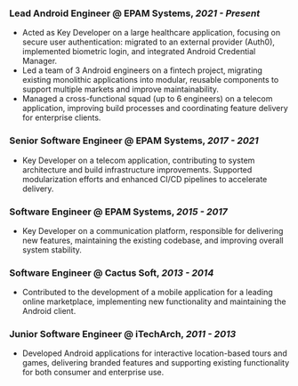 ### Lead Android Engineer @ EPAM Systems, *2021 - Present*

- Acted as Key Developer on a large healthcare application, focusing on secure user authentication: migrated to an external provider (Auth0), implemented biometric login, and integrated Android Credential Manager.
- Led a team of 3 Android engineers on a fintech project, migrating existing monolithic applications into modular, reusable components to support multiple markets and improve maintainability.
- Managed a cross-functional squad (up to 6 engineers) on a telecom application, improving build processes and coordinating feature delivery for enterprise clients.

### Senior Software Engineer @ EPAM Systems, *2017 - 2021*

- Key Developer on a telecom application, contributing to system architecture and build infrastructure improvements. Supported modularization efforts and enhanced CI/CD pipelines to accelerate delivery.

### Software Engineer @ EPAM Systems, *2015 - 2017*

- Key Developer on a communication platform, responsible for delivering new features, maintaining the existing codebase, and improving overall system stability.

### Software Engineer @ Cactus Soft, *2013 - 2014*

- Contributed to the development of a mobile application for a leading online marketplace, implementing new functionality and maintaining the Android client.

### Junior Software Engineer @ iTechArch, *2011 - 2013*

- Developed Android applications for interactive location-based tours and games, delivering branded features and supporting existing functionality for both consumer and enterprise use.